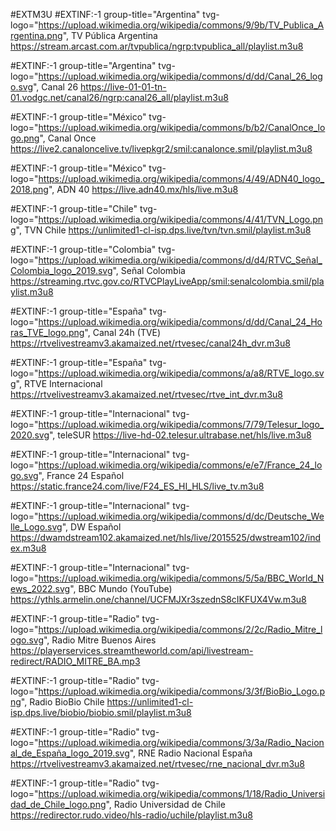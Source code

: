 #EXTM3U
#EXTINF:-1 group-title="Argentina" tvg-logo="https://upload.wikimedia.org/wikipedia/commons/9/9b/TV_Publica_Argentina.png", TV Pública Argentina
https://stream.arcast.com.ar/tvpublica/ngrp:tvpublica_all/playlist.m3u8

#EXTINF:-1 group-title="Argentina" tvg-logo="https://upload.wikimedia.org/wikipedia/commons/d/dd/Canal_26_logo.svg", Canal 26
https://live-01-01-tn-01.vodgc.net/canal26/ngrp:canal26_all/playlist.m3u8

#EXTINF:-1 group-title="México" tvg-logo="https://upload.wikimedia.org/wikipedia/commons/b/b2/CanalOnce_logo.png", Canal Once
https://live2.canaloncelive.tv/livepkgr2/smil:canalonce.smil/playlist.m3u8

#EXTINF:-1 group-title="México" tvg-logo="https://upload.wikimedia.org/wikipedia/commons/4/49/ADN40_logo_2018.png", ADN 40
https://live.adn40.mx/hls/live.m3u8

#EXTINF:-1 group-title="Chile" tvg-logo="https://upload.wikimedia.org/wikipedia/commons/4/41/TVN_Logo.png", TVN Chile
https://unlimited1-cl-isp.dps.live/tvn/tvn.smil/playlist.m3u8

#EXTINF:-1 group-title="Colombia" tvg-logo="https://upload.wikimedia.org/wikipedia/commons/d/d4/RTVC_Señal_Colombia_logo_2019.svg", Señal Colombia
https://streaming.rtvc.gov.co/RTVCPlayLiveApp/smil:senalcolombia.smil/playlist.m3u8

#EXTINF:-1 group-title="España" tvg-logo="https://upload.wikimedia.org/wikipedia/commons/d/dd/Canal_24_Horas_TVE_logo.png", Canal 24h (TVE)
https://rtvelivestreamv3.akamaized.net/rtvesec/canal24h_dvr.m3u8

#EXTINF:-1 group-title="España" tvg-logo="https://upload.wikimedia.org/wikipedia/commons/a/a8/RTVE_logo.svg", RTVE Internacional
https://rtvelivestreamv3.akamaized.net/rtvesec/rtve_int_dvr.m3u8

#EXTINF:-1 group-title="Internacional" tvg-logo="https://upload.wikimedia.org/wikipedia/commons/7/79/Telesur_logo_2020.svg", teleSUR
https://live-hd-02.telesur.ultrabase.net/hls/live.m3u8

#EXTINF:-1 group-title="Internacional" tvg-logo="https://upload.wikimedia.org/wikipedia/commons/e/e7/France_24_logo.svg", France 24 Español
https://static.france24.com/live/F24_ES_HI_HLS/live_tv.m3u8

#EXTINF:-1 group-title="Internacional" tvg-logo="https://upload.wikimedia.org/wikipedia/commons/d/dc/Deutsche_Welle_Logo.svg", DW Español
https://dwamdstream102.akamaized.net/hls/live/2015525/dwstream102/index.m3u8

#EXTINF:-1 group-title="Internacional" tvg-logo="https://upload.wikimedia.org/wikipedia/commons/5/5a/BBC_World_News_2022.svg", BBC Mundo (YouTube)
https://ythls.armelin.one/channel/UCFMJXr3szednS8cIKFUX4Vw.m3u8

#EXTINF:-1 group-title="Radio" tvg-logo="https://upload.wikimedia.org/wikipedia/commons/2/2c/Radio_Mitre_logo.svg", Radio Mitre Buenos Aires
https://playerservices.streamtheworld.com/api/livestream-redirect/RADIO_MITRE_BA.mp3

#EXTINF:-1 group-title="Radio" tvg-logo="https://upload.wikimedia.org/wikipedia/commons/3/3f/BioBio_Logo.png", Radio BioBio Chile
https://unlimited1-cl-isp.dps.live/biobio/biobio.smil/playlist.m3u8

#EXTINF:-1 group-title="Radio" tvg-logo="https://upload.wikimedia.org/wikipedia/commons/3/3a/Radio_Nacional_de_España_logo_2019.svg", RNE Radio Nacional España
https://rtvelivestreamv3.akamaized.net/rtvesec/rne_nacional_dvr.m3u8

#EXTINF:-1 group-title="Radio" tvg-logo="https://upload.wikimedia.org/wikipedia/commons/1/18/Radio_Universidad_de_Chile_logo.png", Radio Universidad de Chile
https://redirector.rudo.video/hls-radio/uchile/playlist.m3u8
